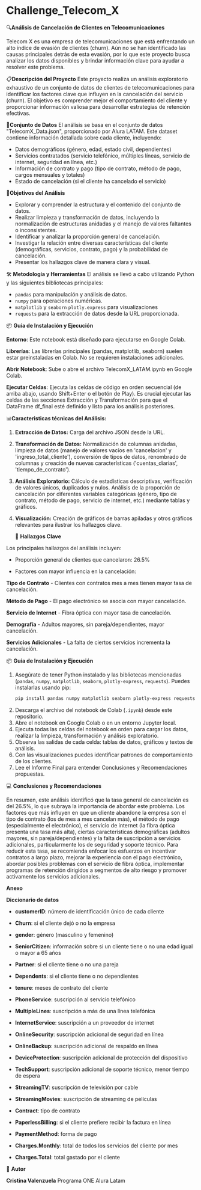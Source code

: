 # Challenge_Telecom_X
🔍**Análisis de Cancelación de Clientes en Telecomunicaciones**

Telecom X es una empresa de telecomunicaciones que está enfrentando un alto índice de evasión de clientes (churn). Aún no se han identificado las causas principales detrás de esta evasión, por lo que este proyecto busca analizar los datos disponibles y brindar información clave para ayudar a resolver este problema.

📋**Descripción del Proyecto**
Este proyecto realiza un análisis exploratorio exhaustivo de un conjunto de datos de clientes de telecomunicaciones para identificar los factores clave que influyen en la cancelación del servicio (churn). El objetivo es comprender mejor el comportamiento del cliente y proporcionar información valiosa para desarrollar estrategias de retención efectivas.

📁**Conjunto de Datos**
El análisis se basa en el conjunto de datos "TelecomX_Data.json", proporcionado por Alura LATAM. Este dataset contiene información detallada sobre cada cliente, incluyendo:

*   Datos demográficos (género, edad, estado civil, dependientes)
*   Servicios contratados (servicio telefónico, múltiples líneas, servicio de internet, seguridad en línea, etc.)
*   Información de contrato y pago (tipo de contrato, método de pago, cargos mensuales y totales)
*   Estado de cancelación (si el cliente ha cancelado el servicio)

  🔄**Objetivos del Análisis**
*   Explorar y comprender la estructura y el contenido del conjunto de datos.
*   Realizar limpieza y transformación de datos, incluyendo la normalización de estructuras anidadas y el manejo de valores faltantes o inconsistentes.
*   Identificar y analizar la proporción general de cancelación.
*   Investigar la relación entre diversas características del cliente (demográficas, servicios, contrato, pago) y la probabilidad de cancelación.
*   Presentar los hallazgos clave de manera clara y visual.

  🛠️ **Metodología y Herramientas**
  El análisis se llevó a cabo utilizando Python y las siguientes bibliotecas principales:

*   `pandas` para manipulación y análisis de datos.
*   `numpy` para operaciones numéricas.
*   `matplotlib` y `seaborn` `plotly.express` para visualizaciones
*  `requests` para la extracción de datos desde la URL proporcionada.

📦 **Guía de Instalación y Ejecución**

**Entorno**: Este notebook está diseñado para ejecutarse en Google Colab.

**Librerías**: Las librerías principales (pandas, matplotlib, seaborn) suelen estar preinstaladas en Colab. No se requieren instalaciones adicionales.

**Abrir Notebook**: Sube o abre el archivo TelecomX_LATAM.ipynb en Google Colab.

**Ejecutar Celdas**: Ejecuta las celdas de código en orden secuencial (de arriba abajo, usando Shift+Enter o el botón de Play). Es crucial ejecutar las celdas de las secciones Extracción y Transformación para que  el DataFrame df_final esté definido y listo para los análisis posteriores.


  📊**Caracteristicas técnicas del Análisis:**
   
 1.  **Extracción de Datos:** Carga del archivo JSON desde la URL.

 2.  **Transformación de Datos:** Normalización de columnas anidadas, limpieza de datos (manejo de valores vacíos en 'cancelacion' y 'ingreso_total_cliente'), conversión de tipos de datos, renombrado de columnas      y  creación de nuevas características ('cuentas_diarias', 'tiempo_de_contrato').

 3.  **Análisis Exploratorio:** Cálculo de estadísticas descriptivas, verificación de valores únicos, duplicados y nulos. Análisis de la proporción de cancelación por diferentes variables categóricas (género,         tipo de contrato, método de pago, servicio de internet, etc.) mediante tablas y gráficos.
  
 4.  **Visualización:** Creación de gráficos de barras apiladas y otros gráficos relevantes   para ilustrar los hallazgos clave.

     🧠 **Hallazgos Clave**

  Los principales hallazgos del análisis incluyen:

 * Proporción general de clientes que cancelaron: 26.5%
  
 * Factores con mayor influencia en la cancelación:
  
  **Tipo de Contrato** - Clientes con contratos mes a mes tienen mayor tasa de cancelación.
    
  **Método de Pago** - El pago electrónico se asocia con mayor cancelación. 
  
  **Servicio de Internet** - Fibra óptica con mayor tasa de cancelación.
  
  **Demografía** - Adultos mayores, sin pareja/dependientes, mayor cancelación.
  
  **Servicios Adicionales** - La falta de ciertos servicios incrementa la cancelación.
  

 📦 **Guía de Instalación y Ejecución**

1.  Asegúrate de tener Python instalado y las bibliotecas mencionadas (`pandas`, `numpy`, `matplotlib`, `seaborn`, `plotly-express`, `requests`). Puedes instalarlas usando pip:
    ```bash
    pip install pandas numpy matplotlib seaborn plotly-express requests
    ```
2.  Descarga el archivo del notebook de Colab (`.ipynb`) desde este repositorio.
3.  Abre el notebook en Google Colab o en un entorno Jupyter local.
4.  Ejecuta todas las celdas del notebook en orden para cargar los datos, realizar la limpieza, transformación y análisis exploratorio.
5.  Observa las salidas de cada celda: tablas de datos, gráficos y textos de análisis.
6.  Con las visualizaciones puedes identificar patrones de comportamiento de los clientes.
7.  Lee el Informe Final para entender Conclusiones y Recomendaciones propuestas.


  💻 **Conclusiones y Recomendaciones**
   
  En resumen, este análisis identificó que la tasa general de cancelación es del 26.5%, lo que subraya la importancia de abordar este problema. Los factores que más influyen en que un cliente abandone la empresa   son el tipo de contrato (los de mes a mes cancelan más), el método de pago (especialmente el electrónico), el servicio de internet (la fibra óptica presenta una tasa más alta), ciertas características            demográficas (adultos mayores, sin pareja/dependientes) y la falta de suscripción a servicios adicionales, particularmente los de seguridad y soporte técnico. Para reducir esta tasa, se recomienda enfocar los    esfuerzos en incentivar contratos a largo plazo, mejorar la experiencia con el pago electrónico, abordar posibles problemas con el servicio de fibra óptica, implementar programas de retención dirigidos a         segmentos de alto riesgo y promover activamente los servicios adicionales.


  **Anexo**

  **Diccionario de datos**

 * **customerID**: número de identificación único de cada cliente
   
 * **Churn**: si el cliente dejó o no la empresa
   
 * **gender**: género (masculino y femenino)
   
 * **SeniorCitizen**: información sobre si un cliente tiene o no una edad igual o mayor a 65 años
   
 * **Partner**: si el cliente tiene o no una pareja
   
 * **Dependents**: si el cliente tiene o no dependientes
   
 * **tenure**: meses de contrato del cliente
   
 * **PhoneService**: suscripción al servicio telefónico
   
 * **MultipleLines**: suscripción a más de una línea telefónica
   
 * **InternetService**: suscripción a un proveedor de internet
   
 * **OnlineSecurity**: suscripción adicional de seguridad en línea
   
 * **OnlineBackup**: suscripción adicional de respaldo en línea
   
 * **DeviceProtection**: suscripción adicional de protección del dispositivo
   
 * **TechSupport**: suscripción adicional de soporte técnico, menor tiempo de espera
   
 * **StreamingTV**: suscripción de televisión por cable
   
 * **StreamingMovies**: suscripción de streaming de películas
   
 * **Contract**: tipo de contrato
   
 * **PaperlessBilling**: si el cliente prefiere recibir la factura en línea
   
 * **PaymentMethod**: forma de pago
   
 * **Charges.Monthly**: total de todos los servicios del cliente por mes
   
 * **Charges.Total**: total gastado por el cliente
 
 👥 **Autor**



**Cristina Valenzuela**
Programa ONE Alura Latam





